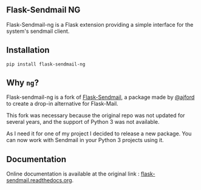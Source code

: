 Flask-Sendmail NG
-----------------

Flask-Sendmail-ng is a Flask extension providing a simple interface for
the system's sendmail client.

## Installation

```
pip install flask-sendmail-ng
```

## Why `ng`?

Flask-sendmail-ng is a fork of [Flask-Sendmail](https://github.com/ajford/flask-sendmail),
a package made by [@ajford](https://github.com/ajford) to create a drop-in alternative
for Flask-Mail.

This fork was necessary because the original repo was not updated for several years, and
the support of Python 3 was not available.

As I need it for one of my project I decided to release a new package. You can now work
with Sendmail in your Python 3 projects using it.

## Documentation

Online documentation is available at the original link : [flask-sendmail.readthedocs.org][].

[flask-sendmail.readthedocs.org]: http://flask-sendmail.readthedocs.org
